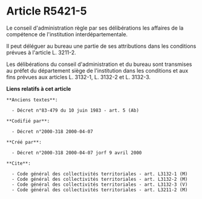 # Article R5421-5

Le conseil d'administration règle par ses délibérations les affaires de la compétence de l'institution interdépartementale.

Il peut déléguer au bureau une partie de ses attributions dans les conditions prévues à l'article L. 3211-2.

Les délibérations du conseil d'administration et du bureau sont transmises au préfet du département siège de l'institution
dans les conditions et aux fins prévues aux articles L. 3132-1, L. 3132-2 et L. 3132-3.

**Liens relatifs à cet article**

	**Anciens textes**:

	  - Décret n°83-479 du 10 juin 1983 - art. 5 (Ab)

	**Codifié par**:

	  - Décret n°2000-318 2000-04-07

	**Créé par**:

	  - Décret n°2000-318 2000-04-07 jorf 9 avril 2000

	**Cite**:

	  - Code général des collectivités territoriales - art. L3132-1 (M)
	  - Code général des collectivités territoriales - art. L3132-2 (M)
	  - Code général des collectivités territoriales - art. L3132-3 (V)
	  - Code général des collectivités territoriales - art. L3211-2 (M)
